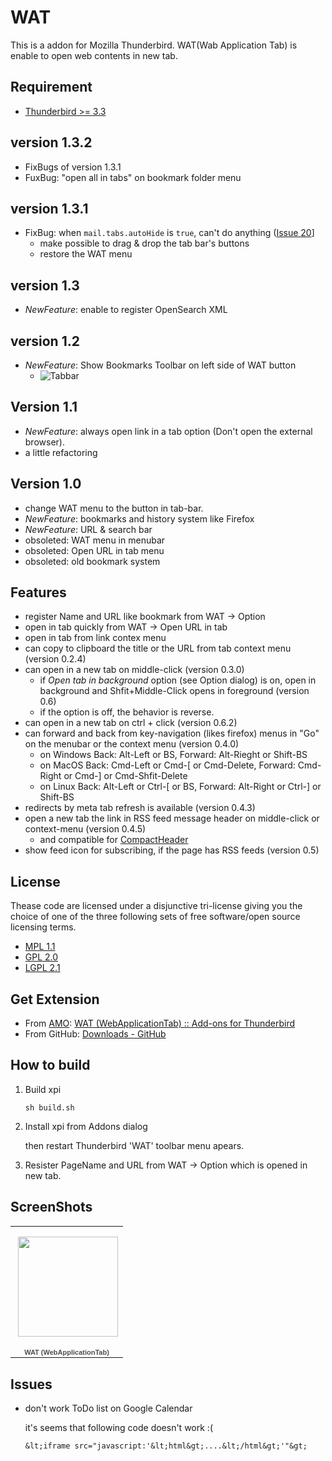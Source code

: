 WAT
===

This is a addon for Mozilla Thunderbird.
WAT(Wab Application Tab) is enable to open web contents in new tab.

Requirement
-----------

 * [Thunderbird >= 3.3](http://mozilla.org/thunderbird/)

version 1.3.2
-------------

 * FixBugs of version 1.3.1
 * FuxBug: "open all in tabs" on bookmark folder menu

version 1.3.1
-------------

 * FixBug: when `mail.tabs.autoHide` is `true`, can't do anything ([Issue 20](https://github.com/teramako/wat/issues/20)]
   * make possible to drag & drop the tab bar's buttons
   * restore the WAT menu

version 1.3
-----------

 * _NewFeature_: enable to register OpenSearch XML

version 1.2
-----------

 * _NewFeature_: Show Bookmarks Toolbar on left side of WAT button
   * ![Tabbar](https://lh5.googleusercontent.com/_Rv7aS9PPjZQ/TbQf3Dckj2I/AAAAAAAACeQ/KPgmCPooDvs/s800/WAT_tabbar_version1.2.png "Tabbar")

Version 1.1
-----------

 * _NewFeature_: always open link in a tab option (Don't open the external browser).
 * a little refactoring

Version 1.0
-----------

 * change WAT menu to the button in tab-bar.
 * _NewFeature_: bookmarks and history system like Firefox
 * _NewFeature_: URL & search bar
 * obsoleted: WAT menu in menubar
 * obsoleted: Open URL in tab menu
 * obsoleted: old bookmark system

Features
--------

 * register Name and URL like bookmark from WAT -> Option
 * open in tab quickly from WAT -> Open URL in tab
 * open in tab from link contex menu
 * can copy to clipboard the title or the URL from tab context menu (version 0.2.4)
 * can open in a new tab on middle-click (version 0.3.0)
   * if _Open tab in background_ option (see Option dialog) is on,
     open in background and Shfit+Middle-Click opens in foreground (version 0.6)
   * if the option is off, the behavior is reverse.
 * can open in a new tab on ctrl + click (version 0.6.2)
 * can forward and back from key-navigation (likes firefox)
   menus in "Go" on the menubar or the context menu (version 0.4.0)
   * on Windows Back: Alt-Left or BS, Forward: Alt-Rieght or Shift-BS
   * on MacOS Back: Cmd-Left or Cmd-[ or Cmd-Delete, Forward: Cmd-Right or Cmd-] or Cmd-Shfit-Delete
   * on Linux Back: Alt-Left or Ctrl-[ or BS, Forward: Alt-Right or Ctrl-] or Shift-BS
 * redirects by meta tab refresh is available (version 0.4.3)
 * open a new tab the link in RSS feed message header on middle-click or context-menu
   (version 0.4.5)
   * and compatible for [CompactHeader](https://addons.mozilla.org/en-US/thunderbird/addon/13564)
 * show feed icon for subscribing, if the page has RSS feeds (version 0.5)

License
-------
Thease code are licensed under a disjunctive tri-license
giving you the choice of one of the three following sets of free software/open source licensing terms.

 * [MPL 1.1](http://www.mozilla.org/MPL/MPL-1.1.html "Mozilla Public License version 1.1")
 * [GPL 2.0](http://www.gnu.org/licenses/gpl-2.0.html "GNU General Public License version 2.0")
 * [LGPL 2.1](http://www.gnu.org/licenses/lgpl-2.1.html "GNU Lesser General Public License version 2.1")
 
Get Extension
----------------------

 * From [AMO](https://addons.mozilla.org/en-US/thunderbird):
   [WAT (WebApplicationTab) :: Add-ons for Thunderbird](https://addons.mozilla.org/en-US/thunderbird/addon/55713)
 * From GitHub:
   [Downloads - GitHub](http://github.com/teramako/wat/downloads)

How to build
------------

 1. Build xpi
     
    ``sh build.sh``

 2. Install xpi from Addons dialog
    
    then restart Thunderbird
    'WAT' toolbar menu apears.
    
 3. Resister PageName and URL from WAT -> Option
    which is opened in new tab.

ScreenShots
-----------

<table style="width:194px;"><tr><td align="center" style="height:194px;background:url(http://picasaweb.google.co.jp/s/c/transparent_album_background.gif) no-repeat left"><a href="http://picasaweb.google.co.jp/teramako/WATWebApplicationTab?feat=embedwebsite"><img src="http://lh5.ggpht.com/_Rv7aS9PPjZQ/S3ffvfrlmVE/AAAAAAAACVU/RvUYhhZONfc/s160-c/WATWebApplicationTab.jpg" width="160" height="160" style="margin:1px 0 0 4px;"></a></td></tr><tr><td style="text-align:center;font-family:arial,sans-serif;font-size:11px"><a href="http://picasaweb.google.co.jp/teramako/WATWebApplicationTab?feat=embedwebsite" style="color:#4D4D4D;font-weight:bold;text-decoration:none;">WAT (WebApplicationTab)</a></td></tr></table>

Issues
------

 * don't work ToDo list on Google Calendar 
   
   it's seems that following code doesn't work :(

       &lt;iframe src="javascript:'&lt;html&gt;....&lt;/html&gt;'"&gt;

